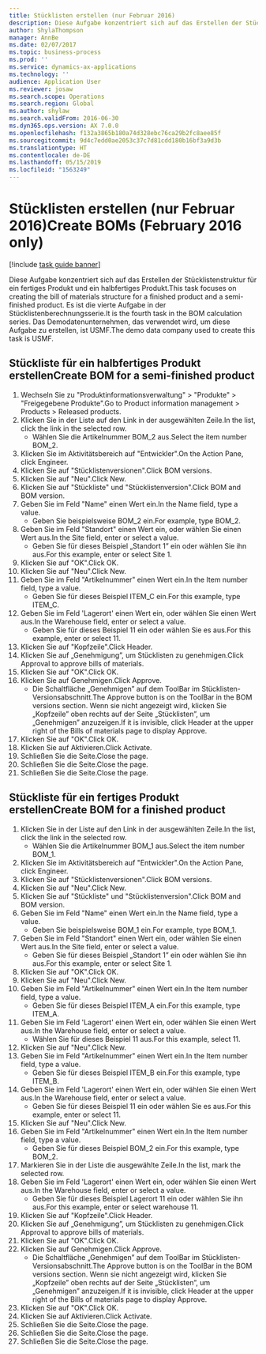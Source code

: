 ```yaml
---
title: Stücklisten erstellen (nur Februar 2016)
description: Diese Aufgabe konzentriert sich auf das Erstellen der Stücklistenstruktur für ein fertiges Produkt und ein halbfertiges Produkt.
author: ShylaThompson
manager: AnnBe
ms.date: 02/07/2017
ms.topic: business-process
ms.prod: ''
ms.service: dynamics-ax-applications
ms.technology: ''
audience: Application User
ms.reviewer: josaw
ms.search.scope: Operations
ms.search.region: Global
ms.author: shylaw
ms.search.validFrom: 2016-06-30
ms.dyn365.ops.version: AX 7.0.0
ms.openlocfilehash: f132a3865b180a74d328ebc76ca29b2fc8aee85f
ms.sourcegitcommit: 9d4c7edd0ae2053c37c7d81cdd180b16bf3a9d3b
ms.translationtype: HT
ms.contentlocale: de-DE
ms.lasthandoff: 05/15/2019
ms.locfileid: "1563249"
---
```

# <a name="create-boms-february-2016-only"></a><span data-ttu-id="529cd-103">Stücklisten erstellen (nur Februar 2016)</span><span class="sxs-lookup"><span data-stu-id="529cd-103">Create BOMs (February 2016 only)</span></span>

[!include [task guide banner](../../includes/task-guide-banner.md)]

<span data-ttu-id="529cd-104">Diese Aufgabe konzentriert sich auf das Erstellen der Stücklistenstruktur für ein fertiges Produkt und ein halbfertiges Produkt.</span><span class="sxs-lookup"><span data-stu-id="529cd-104">This task focuses on creating the bill of materials structure for a finished product and a semi-finished product.</span></span> <span data-ttu-id="529cd-105">Es ist die vierte Aufgabe in der Stücklistenberechnungsserie.</span><span class="sxs-lookup"><span data-stu-id="529cd-105">It is the fourth task in the BOM calculation series.</span></span> <span data-ttu-id="529cd-106">Das Demodatenunternehmen, das verwendet wird, um diese Aufgabe zu erstellen, ist USMF.</span><span class="sxs-lookup"><span data-stu-id="529cd-106">The demo data company used to create this task is USMF.</span></span>


## <a name="create-bom-for-a-semi-finished-product"></a><span data-ttu-id="529cd-107">Stückliste für ein halbfertiges Produkt erstellen</span><span class="sxs-lookup"><span data-stu-id="529cd-107">Create BOM for a semi-finished product</span></span>
1. <span data-ttu-id="529cd-108">Wechseln Sie zu "Produktinformationsverwaltung" > "Produkte" > "Freigegebene Produkte".</span><span class="sxs-lookup"><span data-stu-id="529cd-108">Go to Product information management > Products > Released products.</span></span>
2. <span data-ttu-id="529cd-109">Klicken Sie in der Liste auf den Link in der ausgewählten Zeile.</span><span class="sxs-lookup"><span data-stu-id="529cd-109">In the list, click the link in the selected row.</span></span>
    * <span data-ttu-id="529cd-110">Wählen Sie die Artikelnummer BOM_2 aus.</span><span class="sxs-lookup"><span data-stu-id="529cd-110">Select the item number BOM_2.</span></span>  
3. <span data-ttu-id="529cd-111">Klicken Sie im Aktivitätsbereich auf "Entwickler".</span><span class="sxs-lookup"><span data-stu-id="529cd-111">On the Action Pane, click Engineer.</span></span>
4. <span data-ttu-id="529cd-112">Klicken Sie auf "Stücklistenversionen".</span><span class="sxs-lookup"><span data-stu-id="529cd-112">Click BOM versions.</span></span>
5. <span data-ttu-id="529cd-113">Klicken Sie auf "Neu".</span><span class="sxs-lookup"><span data-stu-id="529cd-113">Click New.</span></span>
6. <span data-ttu-id="529cd-114">Klicken Sie auf "Stückliste" und "Stücklistenversion".</span><span class="sxs-lookup"><span data-stu-id="529cd-114">Click BOM and BOM version.</span></span>
7. <span data-ttu-id="529cd-115">Geben Sie im Feld "Name" einen Wert ein.</span><span class="sxs-lookup"><span data-stu-id="529cd-115">In the Name field, type a value.</span></span>
    * <span data-ttu-id="529cd-116">Geben Sie beispielsweise BOM_2 ein.</span><span class="sxs-lookup"><span data-stu-id="529cd-116">For example, type BOM_2.</span></span>  
8. <span data-ttu-id="529cd-117">Geben Sie im Feld "Standort" einen Wert ein, oder wählen Sie einen Wert aus.</span><span class="sxs-lookup"><span data-stu-id="529cd-117">In the Site field, enter or select a value.</span></span>
    * <span data-ttu-id="529cd-118">Geben Sie für dieses Beispiel „Standort 1” ein oder wählen Sie ihn aus.</span><span class="sxs-lookup"><span data-stu-id="529cd-118">For this example, enter or select Site 1.</span></span>  
9. <span data-ttu-id="529cd-119">Klicken Sie auf "OK".</span><span class="sxs-lookup"><span data-stu-id="529cd-119">Click OK.</span></span>
10. <span data-ttu-id="529cd-120">Klicken Sie auf "Neu".</span><span class="sxs-lookup"><span data-stu-id="529cd-120">Click New.</span></span>
11. <span data-ttu-id="529cd-121">Geben Sie im Feld "Artikelnummer" einen Wert ein.</span><span class="sxs-lookup"><span data-stu-id="529cd-121">In the Item number field, type a value.</span></span>
    * <span data-ttu-id="529cd-122">Geben Sie für dieses Beispiel ITEM_C ein.</span><span class="sxs-lookup"><span data-stu-id="529cd-122">For this example, type ITEM_C.</span></span>  
12. <span data-ttu-id="529cd-123">Geben Sie im Feld 'Lagerort' einen Wert ein, oder wählen Sie einen Wert aus.</span><span class="sxs-lookup"><span data-stu-id="529cd-123">In the Warehouse field, enter or select a value.</span></span>
    * <span data-ttu-id="529cd-124">Geben Sie für dieses Beispiel 11 ein oder wählen Sie es aus.</span><span class="sxs-lookup"><span data-stu-id="529cd-124">For this example, enter or select 11.</span></span>  
13. <span data-ttu-id="529cd-125">Klicken Sie auf "Kopfzeile".</span><span class="sxs-lookup"><span data-stu-id="529cd-125">Click Header.</span></span>
14. <span data-ttu-id="529cd-126">Klicken Sie auf „Genehmigung”, um Stücklisten zu genehmigen.</span><span class="sxs-lookup"><span data-stu-id="529cd-126">Click Approval to approve bills of materials.</span></span>
15. <span data-ttu-id="529cd-127">Klicken Sie auf "OK".</span><span class="sxs-lookup"><span data-stu-id="529cd-127">Click OK.</span></span>
16. <span data-ttu-id="529cd-128">Klicken Sie auf Genehmigen.</span><span class="sxs-lookup"><span data-stu-id="529cd-128">Click Approve.</span></span>
    * <span data-ttu-id="529cd-129">Die Schaltfläche „Genehmigen” auf dem ToolBar im Stücklisten-Versionsabschnitt.</span><span class="sxs-lookup"><span data-stu-id="529cd-129">The Approve button is on the ToolBar in the  BOM versions section.</span></span> <span data-ttu-id="529cd-130">Wenn sie nicht angezeigt wird, klicken Sie „Kopfzeile” oben rechts auf der Seite „Stücklisten”, um „Genehmigen” anzuzeigen.</span><span class="sxs-lookup"><span data-stu-id="529cd-130">If it is invisible, click Header at the upper right of the Bills of materials page to display Approve.</span></span>  
17. <span data-ttu-id="529cd-131">Klicken Sie auf "OK".</span><span class="sxs-lookup"><span data-stu-id="529cd-131">Click OK.</span></span>
18. <span data-ttu-id="529cd-132">Klicken Sie auf Aktivieren.</span><span class="sxs-lookup"><span data-stu-id="529cd-132">Click Activate.</span></span>
19. <span data-ttu-id="529cd-133">Schließen Sie die Seite.</span><span class="sxs-lookup"><span data-stu-id="529cd-133">Close the page.</span></span>
20. <span data-ttu-id="529cd-134">Schließen Sie die Seite.</span><span class="sxs-lookup"><span data-stu-id="529cd-134">Close the page.</span></span>
21. <span data-ttu-id="529cd-135">Schließen Sie die Seite.</span><span class="sxs-lookup"><span data-stu-id="529cd-135">Close the page.</span></span>

## <a name="create-bom-for-a-finished-product"></a><span data-ttu-id="529cd-136">Stückliste für ein fertiges Produkt erstellen</span><span class="sxs-lookup"><span data-stu-id="529cd-136">Create BOM for a finished product</span></span>
1. <span data-ttu-id="529cd-137">Klicken Sie in der Liste auf den Link in der ausgewählten Zeile.</span><span class="sxs-lookup"><span data-stu-id="529cd-137">In the list, click the link in the selected row.</span></span>
    * <span data-ttu-id="529cd-138">Wählen Sie die Artikelnummer BOM_1 aus.</span><span class="sxs-lookup"><span data-stu-id="529cd-138">Select the item number BOM_1.</span></span>  
2. <span data-ttu-id="529cd-139">Klicken Sie im Aktivitätsbereich auf "Entwickler".</span><span class="sxs-lookup"><span data-stu-id="529cd-139">On the Action Pane, click Engineer.</span></span>
3. <span data-ttu-id="529cd-140">Klicken Sie auf "Stücklistenversionen".</span><span class="sxs-lookup"><span data-stu-id="529cd-140">Click BOM versions.</span></span>
4. <span data-ttu-id="529cd-141">Klicken Sie auf "Neu".</span><span class="sxs-lookup"><span data-stu-id="529cd-141">Click New.</span></span>
5. <span data-ttu-id="529cd-142">Klicken Sie auf "Stückliste" und "Stücklistenversion".</span><span class="sxs-lookup"><span data-stu-id="529cd-142">Click BOM and BOM version.</span></span>
6. <span data-ttu-id="529cd-143">Geben Sie im Feld "Name" einen Wert ein.</span><span class="sxs-lookup"><span data-stu-id="529cd-143">In the Name field, type a value.</span></span>
    * <span data-ttu-id="529cd-144">Geben Sie beispielsweise BOM_1 ein.</span><span class="sxs-lookup"><span data-stu-id="529cd-144">For example, type BOM_1.</span></span>  
7. <span data-ttu-id="529cd-145">Geben Sie im Feld "Standort" einen Wert ein, oder wählen Sie einen Wert aus.</span><span class="sxs-lookup"><span data-stu-id="529cd-145">In the Site field, enter or select a value.</span></span>
    * <span data-ttu-id="529cd-146">Geben Sie für dieses Beispiel „Standort 1” ein oder wählen Sie ihn aus.</span><span class="sxs-lookup"><span data-stu-id="529cd-146">For this example, enter or select Site 1.</span></span>  
8. <span data-ttu-id="529cd-147">Klicken Sie auf "OK".</span><span class="sxs-lookup"><span data-stu-id="529cd-147">Click OK.</span></span>
9. <span data-ttu-id="529cd-148">Klicken Sie auf "Neu".</span><span class="sxs-lookup"><span data-stu-id="529cd-148">Click New.</span></span>
10. <span data-ttu-id="529cd-149">Geben Sie im Feld "Artikelnummer" einen Wert ein.</span><span class="sxs-lookup"><span data-stu-id="529cd-149">In the Item number field, type a value.</span></span>
    * <span data-ttu-id="529cd-150">Geben Sie für dieses Beispiel ITEM_A ein.</span><span class="sxs-lookup"><span data-stu-id="529cd-150">For this example, type ITEM_A.</span></span>  
11. <span data-ttu-id="529cd-151">Geben Sie im Feld 'Lagerort' einen Wert ein, oder wählen Sie einen Wert aus.</span><span class="sxs-lookup"><span data-stu-id="529cd-151">In the Warehouse field, enter or select a value.</span></span>
    * <span data-ttu-id="529cd-152">Wählen Sie für dieses Beispiel 11 aus.</span><span class="sxs-lookup"><span data-stu-id="529cd-152">For this example, select 11.</span></span>  
12. <span data-ttu-id="529cd-153">Klicken Sie auf "Neu".</span><span class="sxs-lookup"><span data-stu-id="529cd-153">Click New.</span></span>
13. <span data-ttu-id="529cd-154">Geben Sie im Feld "Artikelnummer" einen Wert ein.</span><span class="sxs-lookup"><span data-stu-id="529cd-154">In the Item number field, type a value.</span></span>
    * <span data-ttu-id="529cd-155">Geben Sie für dieses Beispiel ITEM_B ein.</span><span class="sxs-lookup"><span data-stu-id="529cd-155">For this example, type ITEM_B.</span></span>  
14. <span data-ttu-id="529cd-156">Geben Sie im Feld 'Lagerort' einen Wert ein, oder wählen Sie einen Wert aus.</span><span class="sxs-lookup"><span data-stu-id="529cd-156">In the Warehouse field, enter or select a value.</span></span>
    * <span data-ttu-id="529cd-157">Geben Sie für dieses Beispiel 11 ein oder wählen Sie es aus.</span><span class="sxs-lookup"><span data-stu-id="529cd-157">For this example, enter or select 11.</span></span>  
15. <span data-ttu-id="529cd-158">Klicken Sie auf "Neu".</span><span class="sxs-lookup"><span data-stu-id="529cd-158">Click New.</span></span>
16. <span data-ttu-id="529cd-159">Geben Sie im Feld "Artikelnummer" einen Wert ein.</span><span class="sxs-lookup"><span data-stu-id="529cd-159">In the Item number field, type a value.</span></span>
    * <span data-ttu-id="529cd-160">Geben Sie für dieses Beispiel BOM_2 ein.</span><span class="sxs-lookup"><span data-stu-id="529cd-160">For this example, type BOM_2.</span></span>  
17. <span data-ttu-id="529cd-161">Markieren Sie in der Liste die ausgewählte Zeile.</span><span class="sxs-lookup"><span data-stu-id="529cd-161">In the list, mark the selected row.</span></span>
18. <span data-ttu-id="529cd-162">Geben Sie im Feld 'Lagerort' einen Wert ein, oder wählen Sie einen Wert aus.</span><span class="sxs-lookup"><span data-stu-id="529cd-162">In the Warehouse field, enter or select a value.</span></span>
    * <span data-ttu-id="529cd-163">Geben Sie für dieses Beispiel Lagerort 11 ein oder wählen Sie ihn aus.</span><span class="sxs-lookup"><span data-stu-id="529cd-163">For this example, enter or select warehouse 11.</span></span>  
19. <span data-ttu-id="529cd-164">Klicken Sie auf "Kopfzeile".</span><span class="sxs-lookup"><span data-stu-id="529cd-164">Click Header.</span></span>
20. <span data-ttu-id="529cd-165">Klicken Sie auf „Genehmigung”, um Stücklisten zu genehmigen.</span><span class="sxs-lookup"><span data-stu-id="529cd-165">Click Approval to approve bills of materials.</span></span>
21. <span data-ttu-id="529cd-166">Klicken Sie auf "OK".</span><span class="sxs-lookup"><span data-stu-id="529cd-166">Click OK.</span></span>
22. <span data-ttu-id="529cd-167">Klicken Sie auf Genehmigen.</span><span class="sxs-lookup"><span data-stu-id="529cd-167">Click Approve.</span></span>
    * <span data-ttu-id="529cd-168">Die Schaltfläche „Genehmigen” auf dem ToolBar im Stücklisten-Versionsabschnitt.</span><span class="sxs-lookup"><span data-stu-id="529cd-168">The Approve button is on the ToolBar in the  BOM versions section.</span></span> <span data-ttu-id="529cd-169">Wenn sie nicht angezeigt wird, klicken Sie „Kopfzeile” oben rechts auf der Seite „Stücklisten”, um „Genehmigen” anzuzeigen.</span><span class="sxs-lookup"><span data-stu-id="529cd-169">If it is invisible, click Header at the upper right of the Bills of materials page to display Approve.</span></span>  
23. <span data-ttu-id="529cd-170">Klicken Sie auf "OK".</span><span class="sxs-lookup"><span data-stu-id="529cd-170">Click OK.</span></span>
24. <span data-ttu-id="529cd-171">Klicken Sie auf Aktivieren.</span><span class="sxs-lookup"><span data-stu-id="529cd-171">Click Activate.</span></span>
25. <span data-ttu-id="529cd-172">Schließen Sie die Seite.</span><span class="sxs-lookup"><span data-stu-id="529cd-172">Close the page.</span></span>
26. <span data-ttu-id="529cd-173">Schließen Sie die Seite.</span><span class="sxs-lookup"><span data-stu-id="529cd-173">Close the page.</span></span>
27. <span data-ttu-id="529cd-174">Schließen Sie die Seite.</span><span class="sxs-lookup"><span data-stu-id="529cd-174">Close the page.</span></span>

